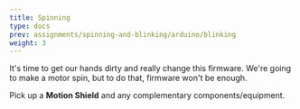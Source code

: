 ```yaml
---
title: Spinning
type: docs
prev: assignments/spinning-and-blinking/arduino/blinking
weight: 3
---
```


It's time to get our hands dirty and really change this firmware. We're going to make a motor spin, but to do that, firmware won't be enough.

Pick up a **Motion Shield** and any complementary components/equipment.
